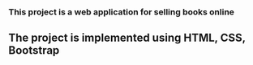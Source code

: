 ### This project is a web application for selling books online 
## The project is implemented using HTML, CSS, Bootstrap 
